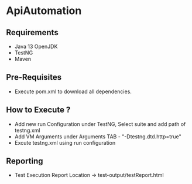 # ApiAutomation

## Requirements
- Java 13 OpenJDK
- TestNG
- Maven

## Pre-Requisites
- Execute pom.xml to download all dependencies.

## How to Execute ?
- Add new run Configuration under TestNG, Select suite and add path of testng.xml
- Add VM Arguments under Arguments TAB - "-Dtestng.dtd.http=true"
- Excute testng.xml using run configuration

## Reporting
- Test Execution Report Location -> test-output/testReport.html
